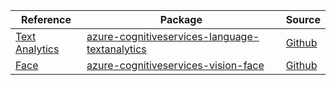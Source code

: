 | Reference | Package | Source |
|---|---|---|
|[Text Analytics](cognitiveservices-language-textanalytics-readme.md)|[azure-cognitiveservices-language-textanalytics](https://pypi.org/project/azure-cognitiveservices-language-textanalytics)|[Github](https://github.com/Azure/azure-sdk-for-python/blob/main/sdk/cognitiveservices/azure-cognitiveservices-language-textanalytics)|
|[Face](cognitiveservices-vision-face-readme.md)|[azure-cognitiveservices-vision-face](https://pypi.org/project/azure-cognitiveservices-vision-face)|[Github](https://github.com/Azure/azure-sdk-for-python/blob/main/sdk/cognitiveservices/azure-cognitiveservices-vision-face)|
